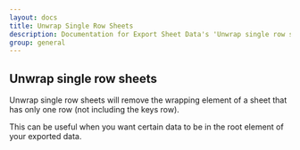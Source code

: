 ```yaml
---
layout: docs
title: Unwrap Single Row Sheets
description: Documentation for Export Sheet Data's 'Unwrap single row sheets' option.
group: general
---
```


Unwrap single row sheets
-------------
Unwrap single row sheets will remove the wrapping element of a sheet that has only one row (not including the keys row).

This can be useful when you want certain data to be in the root element of your exported data.
